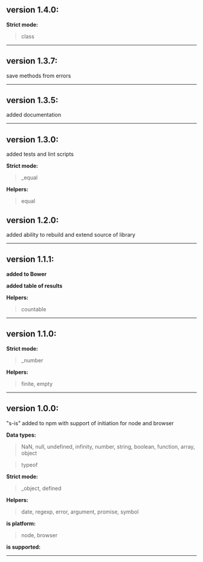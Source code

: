 ## version 1.4.0:

**Strict mode:**
> class

--------------
## version 1.3.7:

save methods from errors

--------------
## version 1.3.5:

added documentation

--------------
## version 1.3.0:

added tests and lint scripts

**Strict mode:**
> _equal

**Helpers:**
> equal

## version 1.2.0:

added ability to rebuild and extend source of library

--------------

## version 1.1.1:

**added to Bower**

**added table of results**

**Helpers:**
> countable

--------------

## version 1.1.0:

**Strict mode:**
> _number

**Helpers:**
> finite, empty

--------------

## version 1.0.0:

"s-is" added to npm with support of  initiation for node and browser

**Data types:**
> NaN, null, undefined, infinity, number, string, boolean, function, array, object

> typeof

**Strict mode:**
> _object, defined

**Helpers:**
> date, regexp, error, argument, promise, symbol

**is platform:**
> node, browser

**is supported:**


--------------
